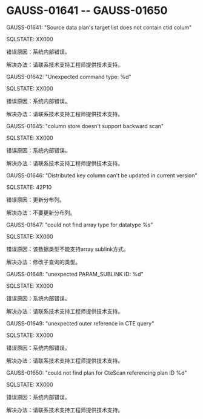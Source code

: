 # GAUSS-01641 -- GAUSS-01650<a name="ZH-CN_TOPIC_0302073465"></a>

GAUSS-01641: "Source data plan's target list does not contain ctid colum"

SQLSTATE: XX000

错误原因：系统内部错误。

解决办法：请联系技术支持工程师提供技术支持。

GAUSS-01642: "Unexpected command type: %d"

SQLSTATE: XX000

错误原因：系统内部错误。

解决办法：请联系技术支持工程师提供技术支持。

GAUSS-01645: "column store doesn't support backward scan"

SQLSTATE: XX000

错误原因：系统内部错误。

解决办法：请联系技术支持工程师提供技术支持。

GAUSS-01646: "Distributed key column can't be updated in current version"

SQLSTATE: 42P10

错误原因：更新分布列。

解决办法：不要更新分布列。

GAUSS-01647: "could not find array type for datatype %s"

SQLSTATE: XX000

错误原因：该数据类型不能支持array sublink方式。

解决办法：修改子查询的类型。

GAUSS-01648: "unexpected PARAM\_SUBLINK ID: %d"

SQLSTATE: XX000

错误原因：系统内部错误。

解决办法：请联系技术支持工程师提供技术支持。

GAUSS-01649: "unexpected outer reference in CTE query"

SQLSTATE: XX000

错误原因：系统内部错误。

解决办法：请联系技术支持工程师提供技术支持。

GAUSS-01650: "could not find plan for CteScan referencing plan ID %d"

SQLSTATE: XX000

错误原因：系统内部错误。

解决办法：请联系技术支持工程师提供技术支持。


